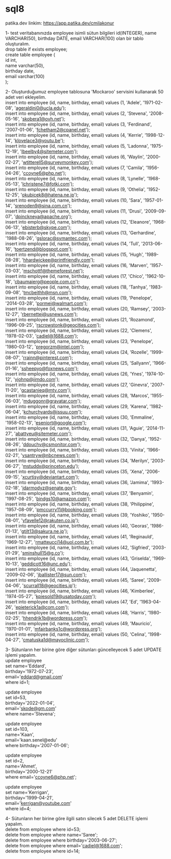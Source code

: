 # sql8
patika.dev linkim: https://app.patika.dev/cmilakonur <br />

1- test veritabanınızda employee isimli sütun bilgileri id(INTEGER), name VARCHAR(50), birthday DATE, email VARCHAR(100) olan bir tablo oluşturalım. <br />
drop table if exists employee; <br />
create table employee ( <br />
	id int, <br />
	name varchar(50), <br />
	birthday date, <br />
	email varchar(100) <br />
); <br />

2- Oluşturduğumuz employee tablosuna 'Mockaroo' servisini kullanarak 50 adet veri ekleyelim. <br />
insert into employee (id, name, birthday, email) values (1, 'Adele', '1971-02-08', 'ageraldini0@ucla.edu'); <br />
insert into employee (id, name, birthday, email) values (2, 'Stevena', '2008-05-16', 'skobera1@ovh.net'); <br />
insert into employee (id, name, birthday, email) values (3, 'Ferdinand', '2007-01-06', 'fchetham2@cpanel.net'); <br />
insert into employee (id, name, birthday, email) values (4, 'Kerrie', '1998-12-14', 'klovelace3@youtu.be'); <br />
insert into employee (id, name, birthday, email) values (5, 'Ladonna', '1975-12-19', 'lbeelby4@sitemeter.com'); <br />
insert into employee (id, name, birthday, email) values (6, 'Waylin', '2000-02-27', 'wtitterell5@surveymonkey.com'); <br />
insert into employee (id, name, birthday, email) values (7, 'Camila', '1956-04-26', 'ccoyne6@php.net'); <br />
insert into employee (id, name, birthday, email) values (8, 'Lynelle', '1968-05-13', 'lchristene7@fotki.com'); <br />
insert into employee (id, name, birthday, email) values (9, 'Othelia', '1952-12-25', 'okubicek8@hatena.ne.jp'); <br />
insert into employee (id, name, birthday, email) values (10, 'Sara', '1957-01-14', 'srenoden9@sina.com.cn'); <br />
insert into employee (id, name, birthday, email) values (11, 'Drusi', '2009-09-07', 'dpinckneya@apache.org'); <br />
insert into employee (id, name, birthday, email) values (12, 'Eleanore', '1968-06-13', 'ebisterb@skype.com'); <br />
insert into employee (id, name, birthday, email) values (13, 'Gerhardine', '1988-08-26', 'gslorac@symantec.com'); <br />
insert into employee (id, name, birthday, email) values (14, 'Tull', '2013-06-16', 'toertzend@blogspot.com'); <br />
insert into employee (id, name, birthday, email) values (15, 'Hugh', '1989-08-28', 'hhardwickee@printfriendly.com'); <br />
insert into employee (id, name, birthday, email) values (16, 'Marven', '1957-03-03', 'mschottf@themeforest.net'); <br />
insert into employee (id, name, birthday, email) values (17, 'Chico', '1962-10-18', 'cbaumaierg@people.com.cn'); <br />
insert into employee (id, name, birthday, email) values (18, 'Tanhya', '1983-09-08', 'tmcbeithh@msn.com'); <br />
insert into employee (id, name, birthday, email) values (19, 'Penelope', '2014-03-28', 'pormei@walmart.com'); <br />
insert into employee (id, name, birthday, email) values (20, 'Ramsey', '2003-12-27', 'rbernettej@usnews.com'); <br />
insert into employee (id, name, birthday, email) values (21, 'Rozamond', '1996-09-25', 'rscrowstonk@geocities.com'); <br />
insert into employee (id, name, birthday, email) values (22, 'Clemens', '1978-02-03', 'cadiel@1688.com'); <br />
insert into employee (id, name, birthday, email) values (23, 'Penelope', '1980-03-12', 'pregorzm@intel.com'); <br />
insert into employee (id, name, birthday, email) values (24, 'Rozelle', '1999-08-07', 'rrainn@pinterest.com'); <br />
insert into employee (id, name, birthday, email) values (25, 'Sallyann', '1966-01-16', 'ssheepyo@foxnews.com'); <br />
insert into employee (id, name, birthday, email) values (26, 'Ynes', '1974-10-12', 'yjohnp@jimdo.com'); <br />
insert into employee (id, name, birthday, email) values (27, 'Ginevra', '2007-11-20', 'gcastanieq@mtv.com'); <br />
insert into employee (id, name, birthday, email) values (28, 'Marcos', '1955-06-03', 'mduggonr@gravatar.com'); <br />
insert into employee (id, name, birthday, email) values (29, 'Karena', '1982-06-04', 'kchurchyards@issuu.com'); <br />
insert into employee (id, name, birthday, email) values (30, 'Emmaline', '1958-02-13', 'eseniort@google.com'); <br />
insert into employee (id, name, birthday, email) values (31, 'Aguie', '2014-11-27', 'abattyeu@sitemeter.com'); <br />
insert into employee (id, name, birthday, email) values (32, 'Danya', '1952-08-26', 'ddouchv@csmonitor.com'); <br />
insert into employee (id, name, birthday, email) values (33, 'Vinita', '1966-02-21', 'vsantryw@nbcnews.com'); <br />
insert into employee (id, name, birthday, email) values (34, 'Merilyn', '2003-06-27', 'mstuddx@princeton.edu'); <br />
insert into employee (id, name, birthday, email) values (35, 'Xena', '2006-09-15', 'xcurtisy@deviantart.com'); <br />
insert into employee (id, name, birthday, email) values (36, 'Jamima', '1993-02-18', 'jdarmodyz@senate.gov'); <br />
insert into employee (id, name, birthday, email) values (37, 'Benyamin', '1997-08-25', 'bindgs10@amazon.com'); <br />
insert into employee (id, name, birthday, email) values (38, 'Philippine', '1957-08-09', 'pmccurry11@booking.com'); <br />
insert into employee (id, name, birthday, email) values (39, 'Yoshiko', '1950-08-01', 'yfavelle12@rakuten.co.jp'); <br />
insert into employee (id, name, birthday, email) values (40, 'Georas', '1986-01-13', 'gtilt13@sakura.ne.jp'); <br />
insert into employee (id, name, birthday, email) values (41, 'Reginauld', '1969-12-27', 'rmatteucci14@uol.com.br'); <br />
insert into employee (id, name, birthday, email) values (42, 'Sigfried', '2003-01-29', 'sminshull15@g.co'); <br />
insert into employee (id, name, birthday, email) values (43, 'Griselda', '1969-10-13', 'geddicott16@unc.edu'); <br />
insert into employee (id, name, birthday, email) values (44, 'Jaquenetta', '2009-02-06', 'jballister17@sun.com'); <br />
insert into employee (id, name, birthday, email) values (45, 'Saree', '2009-04-06', 'scurrall18@geocities.jp'); <br />
insert into employee (id, name, birthday, email) values (46, 'Kimberlee', '1974-05-27', 'kpiesold19@usatoday.com'); <br />
insert into employee (id, name, birthday, email) values (47, 'Ed', '1963-04-26', 'epieterick1a@com.com'); <br />
insert into employee (id, name, birthday, email) values (48, 'Harris', '1980-02-25', 'hhendrik1b@wordpress.com'); <br />
insert into employee (id, name, birthday, email) values (49, 'Mauricio', '1970-01-01', 'mfairbanks1c@wordpress.org'); <br />
insert into employee (id, name, birthday, email) values (50, 'Celina', '1998-04-27', 'cmatuska1d@mayoclinic.com'); <br />

3- Sütunların her birine göre diğer sütunları güncelleyecek 5 adet UPDATE işlemi yapalım. <br />
update employee <br />
set name='Eddard', <br />
	birthday='1972-07-23', <br />
	email='eddard@gmail.com' <br />
where id=1; <br />

update employee <br />
set id=53, <br />
	birthday='2022-01-04', <br />
	email='skode@gm.com' <br />
where name='Stevena'; <br />

update employee <br />
set id=103, <br />
	name='Kaan', <br />
	email='kaan.senel@edu' <br />
where birthday='2007-01-06'; <br />

update employee <br />
set id=2, <br />
	name='Ahmet', <br />
	birthday='2000-12-21' <br />
where email='ccoyne6@php.net'; <br />

update employee <br />
set name='Kerrigan', <br />
	birthday='1999-04-21', <br />
	email='kerrigan@youtube.com' <br />
where id=4; <br />

4- Sütunların her birine göre ilgili satırı silecek 5 adet DELETE işlemi yapalım. <br />
delete from employee where id=53; <br />
delete from employee where name='Saree'; <br />
delete from employee where birthday='2003-06-27'; <br />
delete from employee where email='cadiel@1688.com'; <br />
delete from employee where id=14; <br />
